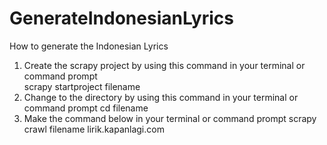 # GenerateIndonesianLyrics
How to generate the Indonesian Lyrics
1. Create the scrapy project by using this command in your terminal or command prompt  
   scrapy startproject filename
2. Change to the directory by using this command in your terminal or command prompt
   cd filename
3. Make the command below in your terminal or command prompt 
   scrapy crawl filename lirik.kapanlagi.com
  

